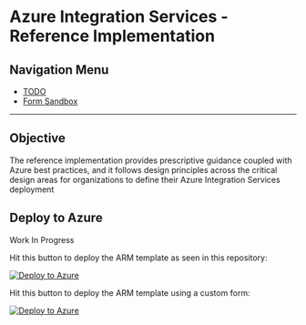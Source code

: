 # Azure Integration Services - Reference Implementation

## Navigation Menu

* [TODO](https://github.com/jason-affinus/caf-ais/wiki/Todo)
* [Form Sandbox](https://portal.azure.com/#view/Microsoft_Azure_CreateUIDef/FormSandboxBlade)

---

## Objective

The reference implementation provides prescriptive guidance coupled with Azure best practices, and it follows design principles across the critical design areas for organizations to define their Azure Integration Services deployment

## Deploy to Azure

Work In Progress

Hit this button to deploy the ARM template as seen in this repository:

[![Deploy to Azure](https://aka.ms/deploytoazurebutton)](https://portal.azure.com/#create/Microsoft.Template/uri/https%3A%2F%2Fraw.githubusercontent.com%2Fjason-affinus%2Fcaf-asi%2Fmain%2Fsrc%2Finfra%2Fias%2Fias.template.json)

Hit this button to deploy the ARM template using a custom form:

[![Deploy to Azure](https://aka.ms/deploytoazurebutton)](https://portal.azure.com/#view/Microsoft_Azure_CreateUIDef/CustomDeploymentBlade/uri/https%3A%2F%2Fraw.githubusercontent.com%2Fjason-affinus%2Fcaf-ais%2Fmain%2Fsrc%2Finfra%2Fias%2Fias.template.json/uiFormDefinitionUri/https%3A%2F%2Fraw.githubusercontent.com%2Fjason-affinus%2Fcaf-ais%2Fmain%2Fsrc%2Finfra%2Fias%2Fformspec.json)
